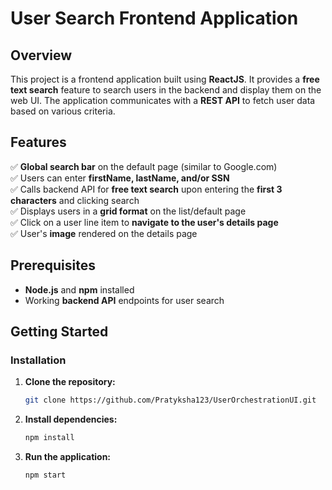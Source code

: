 # **User Search Frontend Application**

## **Overview**  
This project is a frontend application built using **ReactJS**. It provides a **free text search** feature to search users in the backend and display them on the web UI. The application communicates with a **REST API** to fetch user data based on various criteria.  

## **Features**  
✅ **Global search bar** on the default page (similar to Google.com)  
✅ Users can enter **firstName, lastName, and/or SSN**  
✅ Calls backend API for **free text search** upon entering the **first 3 characters** and clicking search  
✅ Displays users in a **grid format** on the list/default page  
✅ Click on a user line item to **navigate to the user's details page**  
✅ User's **image** rendered on the details page  

## **Prerequisites**  
- **Node.js** and **npm** installed  
- Working **backend API** endpoints for user search  

## **Getting Started**  

### **Installation**  

1. **Clone the repository:**  
   ```bash
   git clone https://github.com/Pratyksha123/UserOrchestrationUI.git
   ```

2. **Install dependencies:**  
   ```bash
   npm install
   ```

3. **Run the application:**  
   ```bash
   npm start
   ```  


